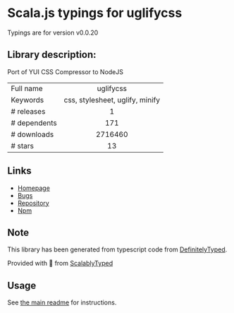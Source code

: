 
# Scala.js typings for uglifycss

Typings are for version v0.0.20

## Library description:
Port of YUI CSS Compressor to NodeJS

|                    |                 |
| ------------------ | :-------------: |
| Full name          | uglifycss |
| Keywords           | css, stylesheet, uglify, minify |
| # releases         | 1 |
| # dependents       | 171 |
| # downloads        | 2716460 |
| # stars            | 13 |

## Links
- [Homepage](https://github.com/fmarcia/uglifycss)
- [Bugs](https://github.com/fmarcia/uglifycss/issues)
- [Repository](https://github.com/fmarcia/uglifycss)
- [Npm](https://www.npmjs.com/package/uglifycss)
    


## Note
This library has been generated from typescript code from [DefinitelyTyped](https://definitelytyped.org).

Provided with :purple_heart: from [ScalablyTyped](https://github.com/oyvindberg/ScalablyTyped)

## Usage
See [the main readme](../../readme.md) for instructions.


